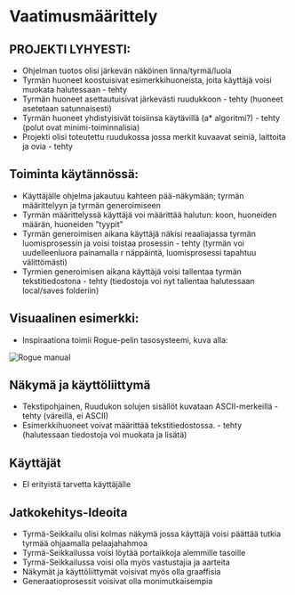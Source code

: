 # Vaatimusmäärittely

## PROJEKTI LYHYESTI:
- Ohjelman tuotos olisi järkevän näköinen linna/tyrmä/luola
- Tyrmän huoneet koostuisivat esimerkkihuoneista, joita käyttäjä voisi muokata halutessaan - tehty
- Tyrmän huoneet asettautuisivat järkevästi ruudukkoon - tehty (huoneet asetetaan satunnaisesti)
- Tyrmän huoneet yhdistyisivät toisiinsa käytävillä (a* algoritmi?) - tehty (polut ovat minimi-toiminnalisia)
- Projekti olisi toteutettu ruudukossa jossa merkit kuvaavat seiniä, laittoita ja ovia - tehty

## Toiminta käytännössä:
- Käyttäjälle ohjelma jakautuu kahteen pää-näkymään; tyrmän määrittelyyn ja tyrmän generoimiseen
- Tyrmän määrittelyssä käyttäjä voi määrittää halutun: koon, huoneiden määrän, huoneiden "tyypit" 
- Tyrmän generoimisen aikana käyttäjä näkisi reaaliajassa tyrmän luomisprosessin ja voisi toistaa prosessin - tehty (tyrmän voi uudelleenluora painamalla r näppäintä, luomisprosessi tapahtuu välittömästi)
- Tyrmien generoimisen aikana käyttäjä voisi tallentaa tyrmän tekstitiedostona - tehty (tiedostoja voi nyt tallentaa halutessaan local/saves folderiin)

## Visuaalinen esimerkki:
- Inspiraationa toimii Rogue-pelin tasosysteemi, kuva alla:

![Rogue manual](https://github.com/GlobalYam/AarninOlioSimulaattori-Python/blob/main/dokumentaatio/Rogue_Instruction_Manual_©_1985_EPYX_Inc.png)


## Näkymä ja käyttöliittymä
- Tekstipohjainen, Ruudukon solujen sisällöt kuvataan ASCII-merkeillä - tehty (väreillä, ei ASCII)
- Esimerkkihuoneet voivat määrittää tekstitiedostossa. - tehty (halutessaan tiedostoja voi muokata ja lisätä)

## Käyttäjät
- EI erityistä tarvetta käyttäjälle

## Jatkokehitys-Ideoita
- Tyrmä-Seikkailu olisi kolmas näkymä jossa käyttäjä voisi päättää tutkia tyrmää ohjaamalla pelaajahahmoa
- Tyrmä-Seikkailussa voisi löytää portaikkoja alemmille tasoille
- Tyrmä-Seikkailussa voisi olla myös vastustajia ja aarteita
- Näkymät ja käyttöliittymät voisivat myös olla graaffisia
- Generaatioprosessit voisivat olla monimutkaisempia
